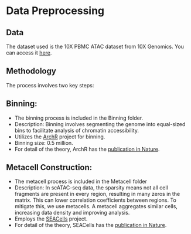 # Data Preprocessing

## Data
The dataset used is the 10X PBMC ATAC dataset from 10X Genomics. You can access it [here](https://support.10xgenomics.com/single-cell-atac/datasets/1.2.0/atac_pbmc_10k_nextgem).

## Methodology
The process involves two key steps:

## Binning:
- The binning process is included in the Binning folder.
- Description: Binning involves segmenting the genome into equal-sized bins to facilitate analysis of chromatin accessibility.
- Utilizes the [ArchR](https://github.com/GreenleafLab/ArchR) project for binning.
- Binning size: 0.5 million.
- For detail of the theory, ArchR has the [publication in Nature](https://www.nature.com/articles/s41588-021-00790-6).

## Metacell Construction:
- The metacell process is included in the Metacell folder
- Description: In scATAC-seq data, the sparsity means not all cell fragments are present in every region, resulting in many zeros in the matrix. This can lower correlation coefficients between regions. To mitigate this, we use metacells. A metacell aggregates similar cells, increasing data density and improving analysis.
- Employs the [SEACells](https://github.com/dpeerlab/SEACells) project.
- For detail of the theory, SEACells has the [publication in Nature](https://www.nature.com/articles/s41587-023-01716-9).


